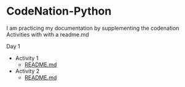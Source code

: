 # CodeNation-Python

I am practicing my documentation by supplementing the codenation Activities with with a readme.md

Day 1

- Activity 1
  - [README.md](./Activity%201/README.md)
- Activity 2
  - [README.md](./Activity%202/README.md)
